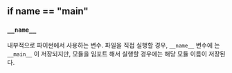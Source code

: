 ## if __name__ == "__main__"

### `__name__` 

내부적으로 파이썬에서 사용하는 변수. 파일을 직접 실행할 경우, `__name__` 변수에 는 `__main__` 이 저장되지만, 모듈을 임포트 해서 실행할 경우에는 해당 모듈 이름이 저장된다. 

